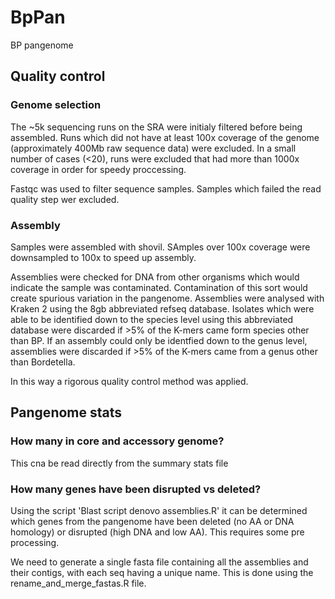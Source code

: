 # BpPan
BP pangenome
## Quality control

### Genome selection

The ~5k sequencing runs on the SRA were initialy filtered before being assembled. Runs which did not have at least 100x coverage of the genome (approximately 400Mb raw sequence data) were excluded. In a small number of cases (<20), runs were excluded that had more than 1000x coverage in order for speedy proccessing.

Fastqc was used to filter sequence samples. Samples which failed the read quality step wer excluded.


### Assembly

Samples were assembled with shovil. SAmples over 100x coverage were downsampled to 100x to speed up assembly.

Assemblies were checked for DNA from other organisms which would indicate the sample was contaminated. Contamination of this sort would create spurious variation in the pangenome. Assemblies were analysed with Kraken 2 using the 8gb abbreviated refseq database. Isolates which were able to be identified down to the species level using this abbreviated database were discarded if >5% of the K-mers came form species other than BP. If an assembly could only be identfied down to the genus level, assemblies were discarded if >5% of the K-mers came from a genus other than Bordetella.

In this way a rigorous quality control method was applied.

## Pangenome stats

### How many in core and accessory genome?

This cna be read directly from the summary stats file

### How many genes have been disrupted vs deleted?

Using the script 'Blast script denovo assemblies.R' it can be determined which genes from the pangenome have been deleted (no AA or DNA homology) or disrupted (high DNA and low AA). This requires some pre processing.

We need to generate a single fasta file containing all the assemblies and their contigs, with each seq having a unique name. This is done using the rename_and_merge_fastas.R file.
